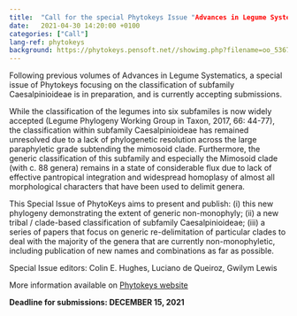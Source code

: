 ```yaml
---
title:  "Call for the special Phytokeys Issue "Advances in Legume Systematics 14. Classification of subfamily Caesalpinioideae (Leguminosae)""
date:   2021-04-30 14:20:00 +0100
categories: ["Call"]
lang-ref: phytokeys
background: https://phytokeys.pensoft.net//showimg.php?filename=oo_536710.jpg
---
```


Following previous volumes of Advances in Legume Systematics, a special issue of Phytokeys focusing on the classification of subfamily Caesalpinioideae is in preparation, and is currently accepting submissions.

While the classification of the legumes into six subfamiles is now widely accepted (Legume Phylogeny Working Group in Taxon, 2017, 66: 44-77), the classification within subfamily Caesalpinioideae has remained unresolved due to a lack of phylogenetic resolution across the large paraphyletic grade subtending the mimosoid clade. Furthermore, the generic classification of this subfamily and especially the Mimosoid clade (with c. 88 genera) remains in a state of considerable flux due to lack of effective pantropical integration and widespread homoplasy of almost all morphological characters that have been used to delimit genera.

This Special Issue of PhytoKeys aims to present and publish: (i) this new phylogeny demonstrating the extent of generic non-monophyly; (ii) a new tribal / clade-based classification of subfamily Caesalpinioideae; (iii) a series of papers that focus on generic re-delimitation of particular clades to deal with the majority of the genera that are currently non-monophyletic, including publication of new names and combinations as far as possible.

Special Issue editors: Colin E. Hughes, Luciano de Queiroz, Gwilym Lewis

More information available on [Phytokeys website](https://phytokeys.pensoft.net/special_issues)

**Deadline for submissions: DECEMBER 15, 2021**